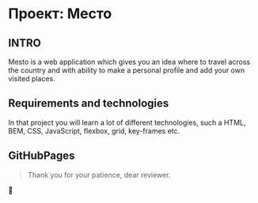 # Проект: Место

## INTRO
Mesto is a web application which gives you an idea where to travel across the country and with ability to make a personal profile and add your own visited places.
## __Requirements and technologies__

In that project you will learn a lot of different technologies, such a  HTML, BEM, CSS, JavaScript, flexbox, grid, key-frames etc.

## __GitHubPages__


>Thank you for your patience, dear reviewer.

:tractor: